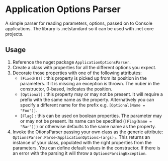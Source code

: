 # Application Options Parser

A simple parser for reading parameters, options, passed on to Console applications. The library is .netstandard so it can be used with .net core projects.

## Usage

1. Reference the nuget package ```ApplicationOptionsParser```.
1. Create a class with properties for all the different options you expect.
1. Decorate those properties with one of the following attributes:
    - ```[Fixed(0)]``` : this property is picked up from its position in the parameters. If it is missing an exception is thrown. The nuber in the constructor, 0-based, indicates the position.
    - ```[Optional]``` : this property may or may not be present. It will require a prefix with the same name as the property. Alternatively you can specify a different name for the prefix e.g. ```[Optional(Name = "Foo")]```.
    - ```[Flag]``` : this can be used on boolean properties. The parameter may or may not be present. Its name can be specified (```[Flag(Name = "Bar")])``` or otherwise defaults to the same name as the property.
1. Invoke the OtionsParser passing your own class as the generic attribute: ```OptionsParser.Parse<ApplicationOptions>(args);```. This returns an instance of your class, populated with the right properties from the parameters. You can define default values in the constructor. If there is an error with the parsing it will throw a ```OptionsParsingException```.  